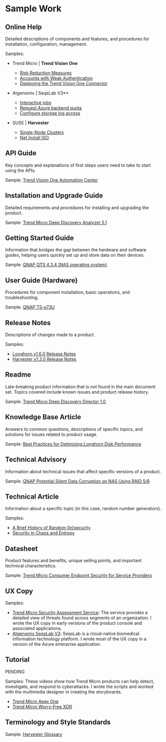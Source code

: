 # Sample Work

## Online Help

Detailed descriptions of components and features, and procedures for installation, configuration, management.

Samples:
- Trend Micro | **Trend Vision One** 
  - [Risk Reduction Measures](https://web.archive.org/web/20230310011607/https://docs.trendmicro.com/en-us/enterprise/trend-micro-vision-one/security-posture-gro/identity-and-risk-in/risk-insights/cloud-app-risk-index/riskreductionmeasure.aspx)  
  - [Accounts with Weak Authentication](https://web.archive.org/web/20230317022609/https://docs.trendmicro.com/en-us/enterprise/trend-vision-one-olh/security-posture-gro/executivedashboard/exposureoverview/accountsweakauthenti.aspx)  
  - [Deploying the Trend Vision One Connector](https://web.archive.org/web/20230317030954/https://docs.trendmicro.com/en-us/enterprise/trend-vision-one/common-apps/third-party-integrat/azuresentinel-connec/azuresentinel-connec_002.aspx)  

- Atgenomix | SeqsLab V3** 
  - [Interactive jobs](https://web.archive.org/web/20230814114953/https://docs.atgenomix.com/tutorials/jobs_interactive.html)  
  - [Request Azure backend quota](https://web.archive.org/web/20230704012614/https://docs.atgenomix.com/tutorials/request-quota.html)  
  - [Configure storage log access](https://web.archive.org/web/20230630064855/https://docs.atgenomix.com/tutorials/configure-log-access.html)  

- SUSE | **Harvester** 
  - [Single-Node Clusters](https://web.archive.org/web/20231215064707/https://docs.harvesterhci.io/v1.3/advanced/singlenodeclusters)  
  - [Net Install ISO](https://web.archive.org/web/20240325111746/https://docs.harvesterhci.io/v1.3/install/net-install/)  

## API Guide
      
Key concepts and explanations of first steps users need to take to start using the APIs.
      
Sample: [Trend Vision One Automation Center](https://automation.trendmicro.com/xdr/Guides/Getting-Started)
        
## Installation and Upgrade Guide 
      
Detailed requirements and procedures for installing and upgrading the product.
      
Sample: [Trend Micro Deep Discovery Analyzer 5.1](https://github.com/jillian-maroket/profile/blob/40ae0e605d7083d0c300471e01aa453f03b16cbd/docs/ddan_5.1_iug.pdf)

## Getting Started Guide

Information that bridges the gap between the hardware and software guides, helping users quickly set up and store data on their devices.
      
Sample: [QNAP QTS 4.3.4 (NAS operating system)](https://github.com/jillian-maroket/profile/blob/40ae0e605d7083d0c300471e01aa453f03b16cbd/docs/QTS4.3.4_GSG_en.pdf)

## User Guide (Hardware)

Procedures for component installation, basic operations, and troubleshooting.
      
Sample: [QNAP TS-x73U](https://github.com/jillian-maroket/profile/blob/40ae0e605d7083d0c300471e01aa453f03b16cbd/docs/TS-x73U-UG-06-en.pdf)

## Release Notes

Descriptions of changes made to a product.

Samples:
- [Longhorn v1.6.0 Release Notes](https://web.archive.org/web/20240225012819/https://github.com/longhorn/longhorn/releases/tag/v1.6.0)
- [Harvester v1.3.0 Release Notes](https://web.archive.org/web/20240325113127/https://github.com/harvester/harvester/releases/tag/v1.3.0)

## Readme

Late-breaking product information that is not found in the main document set. Topics covered include known issues and product release history.
      
Sample: [Trend Micro Deep Discovery Director 1.0](https://github.com/jillian-maroket/profile/blob/40ae0e605d7083d0c300471e01aa453f03b16cbd/docs/ddd_1.0_readme.txt)

## Knowledge Base Article
      
Answers to common questions, descriptions of specific topics, and solutions for issues related to product usage.

Sample: [Best Practices for Optimizing Longhorn Disk Performance](https://web.archive.org/web/20240325112102/https://harvesterhci.io/kb/best_practices_for_optimizing_longhorn_disk_performance/)

## Technical Advisory

Information about technical issues that affect specific versions of a product.
      
Sample: [QNAP Potential Silent Data Corruption on NAS Using RAID 5/6](https://www.qnap.com/en/technical-advisory/tec-201707-01)

## Technical Article

Information about a specific topic (in this case, random number generators).

Samples:      
- [A Brief History of Random (In)security](https://www.unitychain.io/blog/a-brief-history-of-random-insecurity/)
- [Security in Chaos and Entropy](https://www.unitychain.io/blog/true-random-number-generators/)

## Datasheet

Product features and benefits, unique selling points, and important technical characteristics.
      
Sample: [Trend Micro Consumer Endpoint Security for Service Providers](https://github.com/jillian-maroket/profile/blob/a9c1f0f3e7eff95d34860c70a27ddb616048d15d/docs/xsp-consumer-endpoint-security-datasheet-en.pdf)

## UX Copy

Samples:
- [Trend Micro Security Assessment Service](https://resources.trendmicro.com/security-assessment-service-us.html): The service provides a detailed view of threats found across segments of an organization. I wrote the UX copy in early versions of the product console and associated applications.   
- [Atgenomix SeqsLab V3](https://azuremarketplace.microsoft.com/en-us/marketplace/apps/atgenomix.seqslab-v3-azapp): SeqsLab is a cloud-native biomedical information technology platform. I wrote most of the UX copy in a version of the Azure enterprise application.  

## Tutorial

PENDING
      
Samples:
These videos show how Trend Micro products can help detect, investigate, and respond to cyberattacks. I wrote the scripts and worked with the multimedia designer in creating the storyboards.
  - [Trend Micro Apex One](https://www.youtube.com/watch?v=DLiZcT7HzjU)  
  - [Trend Micro Worry-Free XDR](https://www.youtube.com/watch?v=4QEUy3pzZOU)  

## Terminology and Style Standards

Sample: [Harvester Glossary](https://web.archive.org/web/20240413070006/https://docs.harvesterhci.io/v1.3/glossary/)